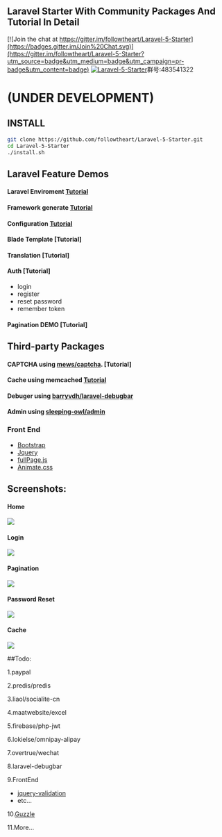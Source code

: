 ## Laravel Starter With Community Packages And  Tutorial In Detail

[![Join the chat at https://gitter.im/followtheart/Laravel-5-Starter](https://badges.gitter.im/Join%20Chat.svg)](https://gitter.im/followtheart/Laravel-5-Starter?utm_source=badge&utm_medium=badge&utm_campaign=pr-badge&utm_content=badge)
<a target="_blank" href="http://shang.qq.com/wpa/qunwpa?idkey=cef2c1c0b0217f1522dc753c3d395df725ada3578a77e09d8d7ad67e34fb66e8"><img border="0" src="http://pub.idqqimg.com/wpa/images/group.png" alt="Laravel-5-Starter" title="Laravel-5-Starter"></a>群号:483541322
# (UNDER DEVELOPMENT)


## INSTALL

```bash
git clone https://github.com/followtheart/Laravel-5-Starter.git
cd Laravel-5-Starter
./install.sh
```


## Laravel Feature  Demos
#### Laravel Enviroment  [Tutorial](tutorial/step-0-laravel-env.md)

#### Framework generate  [Tutorial](tutorial/step-1-laravel-generate.md)

#### Configuration   [Tutorial](tutorial/step-2-laravel-configure.md)

#### Blade Template   [Tutorial]
<!-- (tutorial/step-3-laravel-blade-layout.md) -->
#### Translation  [Tutorial]
<!-- (tutorial/step-4-laravel-localization.md) -->
#### Auth [Tutorial]
<!-- (tutorial/step-5-laravel-auth.md) -->
  *    login
  *    register
  *    reset password
  *    remember token

#### Pagination DEMO [Tutorial]
<!-- (tutorial/step-7-laravel-pagination.md) -->


##  Third-party Packages
#### CAPTCHA using [mews/captcha](https://github.com/mewebstudio/captcha.git). [Tutorial]
<!-- (tutorial/step-6-package-captcha.md) -->

#### Cache using memcached  [Tutorial](tutorial/step-8-laravel-cache-memcached.md)

#### Debuger using [barryvdh/laravel-debugbar](https://github.com/barryvdh/laravel-debugbar.git)

#### Admin using [sleeping-owl/admin](https://github.com/sleeping-owl/admin.git)

### Front End
* [Bootstrap](https://github.com/twbs/bootstrap.git)
* [Jquery](https://github.com/jquery/jquery.git)
* [fullPage.js](https://github.com/alvarotrigo/fullPage.js.git)
* [Animate.css](https://github.com/daneden/animate.css.git)

## Screenshots:

#### Home
![](https://raw.githubusercontent.com/followtheart/Laravel-5-Starter/master/screenshots/home.png)
#### Login
![](https://raw.githubusercontent.com/followtheart/Laravel-5-Starter/master/screenshots/login.png)
#### Pagination
![](https://raw.githubusercontent.com/followtheart/Laravel-5-Starter/master/screenshots/pagination.png)
#### Password Reset
![](https://raw.githubusercontent.com/followtheart/Laravel-5-Starter/master/screenshots/reset.png)
#### Cache
![](https://raw.githubusercontent.com/followtheart/Laravel-5-Starter/master/screenshots/z-cache.png)


##Todo:

1.paypal

2.predis/predis

3.liaol/socialite-cn

4.maatwebsite/excel

5.firebase/php-jwt

6.lokielse/omnipay-alipay

7.overtrue/wechat

8.laravel-debugbar

9.FrontEnd
* [jquery-validation](https://github.com/jzaefferer/jquery-validation.git)
* etc...

10.[Guzzle](https://github.com/guzzle/guzzle)

11.More...
